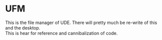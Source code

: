 # UFM
This is the file manager of UDE. There will pretty much be  re-write of this and the desktop.<br/>
This is hear for reference and cannibalization of code.
